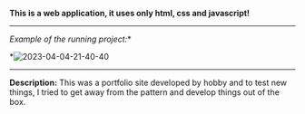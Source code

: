 **This is a web application, it uses only html, css and javascript!**

---

*Example of the running project:**

*![2023-04-04-21-40-40](https://user-images.githubusercontent.com/63088051/229952725-e3fc40b0-57d1-4e1e-9f4d-d867beefb9ce.gif)

---

**Description:**
This was a portfolio site developed by hobby and to test new things, I tried to get away from the pattern and develop things out of the box.

